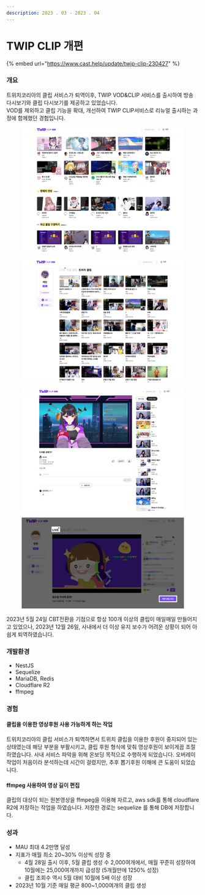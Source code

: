```yaml
---
description: 2023 . 03 - 2023 . 04
---
```


# TWIP CLIP 개편

{% embed url="https://www.cast.help/update/twip-clip-230427" %}

### 개요

트위치코리아의 클립 서비스가 퇴역이후, TWIP VOD\&CLIP 서비스를 출시하여 방송 다시보기와 클립 다시보기를 제공하고 있었습니다. \
VOD를 제외하고 클립 기능을 확대, 개선하여 TWIP CLIP서비스로 리뉴얼 출시하는 과정에 함께했던 경험입니다.

<figure><img src="../.gitbook/assets/image.png" alt=""><figcaption></figcaption></figure>

<figure><img src="../.gitbook/assets/image (1).png" alt=""><figcaption></figcaption></figure>

<figure><img src="../.gitbook/assets/image (2).png" alt=""><figcaption></figcaption></figure>

<figure><img src="../.gitbook/assets/image (5).png" alt=""><figcaption></figcaption></figure>

2023년 5월 24일 CBT전환을 기점으로 항상 100개 이상의 클립이 매일매일 만들어지고 있었으나, 2023년 12월 26일, 사내에서 더 이상 유지 보수가 어려운 상황이 되어 아쉽게 퇴역하였습니다.

### 개발환경

* NestJS
* Sequelize
* MariaDB, Redis
* Cloudflare R2
* ffmpeg



### 경험

#### 클립을 이용한 영상후원 사용 가능하게 하는 작업&#x20;

트위치코리아의 클립 서비스가 퇴역하면서 트위치 클립을 이용한 후원이 중지되어 있는 상태였는데 해당 부분을 부활시키고, 클립 후원 형식에 맞춰 영상후원이 보이게끔 조절하였습니다. 사내 서비스 파악을 위해 온보딩 목적으로 수행하게 되었습니다. 오버레이 작업이 처음이라 분석하는데 시간이 걸렸지만, 추후 뽑기후원 이해에 큰 도움이 되었습니다.&#x20;

#### ffmpeg 사용하여 영상 길이 편집

클립의 대상이 되는 원본영상을 ffmpeg을 이용해 자르고, aws sdk를 통해 cloudflare R2에 저장하는 작업을 하였습니다. 저장한 경로는 sequelize 를 통해 DB에 저장합니다.&#x20;

### 성과&#x20;

* MAU 최대 4.2만명 달성
* 지표가 매월 최소 20\~30% 이상씩 성장 중
  * 4월 28일 출시 이후, 5월 클립 생성 수 2,000여개에서, 매월 꾸준히 성장하여 10월에는 25,000여개까지 급성장 (5개월만에 1250% 성장)
  * 클립 조회수 역시 5월 대비 10월에 5배 이상 성장
* 2023년 10월 기준 매일 평균 800\~1,000여개의 클립 생성

